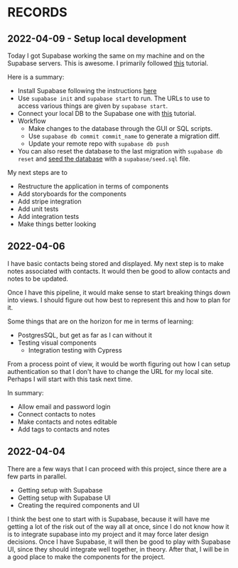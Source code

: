 # RECORDS

## 2022-04-09 - Setup local development

Today I got Supabase working the same on my machine and on the Supabase servers. This is awesome. I primarily followed [this](https://supabase.com/docs/guides/local-development) tutorial.

Here is a summary:

- Install Supabase following the instructions [here](https://supabase.com/docs/reference/cli/installing-and-updating)
- Use `supabase init` and `supabase start` to run. The URLs to use to access various things are given by `supabase start`.
- Connect your local DB to the Supabase one with [this](https://supabase.com/docs/guides/local-development#linking-your-project) tutorial.
- Workflow
  - Make changes to the database through the GUI or SQL scripts.
  - Use `supabase db commit commit_name` to generate a migration diff.
  - Update your remote repo with `supabase db push`
- You can also reset the database to the last migration with `supabase db reset` and [seed the database](https://supabase.com/docs/guides/local-development#making-database-changes) with a `supabase/seed.sql` file.

My next steps are to

- Restructure the application in terms of components
- Add storyboards for the components
- Add stripe integration
- Add unit tests
- Add integration tests
- Make things better looking

## 2022-04-06

I have basic contacts being stored and displayed. My next step is to make notes associated with contacts. It would then be good to allow contacts and notes to be updated.

Once I have this pipeline, it would make sense to start breaking things down into views. I should figure out how best to represent this and how to plan for it.

Some things that are on the horizon for me in terms of learning:

- PostgresSQL, but get as far as I can without it
- Testing visual components
  - Integration testing with Cypress

From a process point of view, it would be worth figuring out how I can setup authentication so that I don't have to change the URL for my local site. Perhaps I will start with this task next time.

In summary:

- Allow email and password login
- Connect contacts to notes
- Make contacts and notes editable
- Add tags to contacts and notes

## 2022-04-04

There are a few ways that I can proceed with this project, since there are a few parts in parallel.

- Getting setup with Supabase
- Getting setup with Supabase UI
- Creating the required components and UI

I think the best one to start with is Supabase, because it will have me getting a lot of the risk out of the way all at once, since I do not know how it is to integrate supabase into my project and it may force later design decisions.
Once I have Supabase, it will then be good to play with Supabase UI, since they should integrate well together, in theory.
After that, I will be in a good place to make the components for the project.
